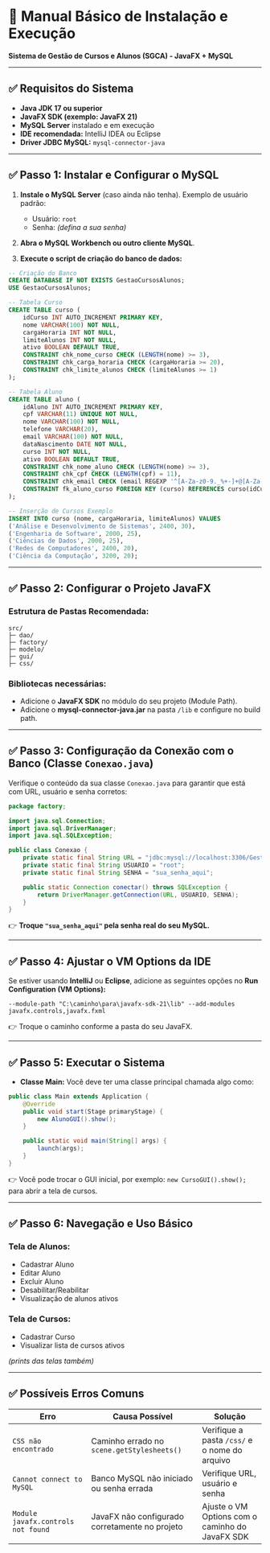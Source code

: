 # 📖 Manual Básico de Instalação e Execução

**Sistema de Gestão de Cursos e Alunos (SGCA) - JavaFX + MySQL**

---

## ✅ Requisitos do Sistema

* **Java JDK 17 ou superior**
* **JavaFX SDK (exemplo: JavaFX 21)**
* **MySQL Server** instalado e em execução
* **IDE recomendada:** IntelliJ IDEA ou Eclipse
* **Driver JDBC MySQL:** `mysql-connector-java`

---

## ✅ Passo 1: Instalar e Configurar o MySQL

1. **Instale o MySQL Server** (caso ainda não tenha).
   Exemplo de usuário padrão:

   * Usuário: `root`
   * Senha: *(defina a sua senha)*

2. **Abra o MySQL Workbench ou outro cliente MySQL**.

3. **Execute o script de criação do banco de dados:**

```sql
-- Criação do Banco
CREATE DATABASE IF NOT EXISTS GestaoCursosAlunos;
USE GestaoCursosAlunos;

-- Tabela Curso
CREATE TABLE curso (
    idCurso INT AUTO_INCREMENT PRIMARY KEY,
    nome VARCHAR(100) NOT NULL,
    cargaHoraria INT NOT NULL,
    limiteAlunos INT NOT NULL,
    ativo BOOLEAN DEFAULT TRUE,
    CONSTRAINT chk_nome_curso CHECK (LENGTH(nome) >= 3),
    CONSTRAINT chk_carga_horaria CHECK (cargaHoraria >= 20),
    CONSTRAINT chk_limite_alunos CHECK (limiteAlunos >= 1)
);

-- Tabela Aluno
CREATE TABLE aluno (
    idAluno INT AUTO_INCREMENT PRIMARY KEY,
    cpf VARCHAR(11) UNIQUE NOT NULL,
    nome VARCHAR(100) NOT NULL,
    telefone VARCHAR(20),
    email VARCHAR(100) NOT NULL,
    dataNascimento DATE NOT NULL,
    curso INT NOT NULL,
    ativo BOOLEAN DEFAULT TRUE,
    CONSTRAINT chk_nome_aluno CHECK (LENGTH(nome) >= 3),
    CONSTRAINT chk_cpf CHECK (LENGTH(cpf) = 11),
    CONSTRAINT chk_email CHECK (email REGEXP '^[A-Za-z0-9._%+-]+@[A-Za-z0-9.-]+\.[A-Za-z]{2,}$'),
    CONSTRAINT fk_aluno_curso FOREIGN KEY (curso) REFERENCES curso(idCurso) ON DELETE CASCADE
);

-- Inserção de Cursos Exemplo
INSERT INTO curso (nome, cargaHoraria, limiteAlunos) VALUES 
('Análise e Desenvolvimento de Sistemas', 2400, 30),
('Engenharia de Software', 2000, 25),
('Ciências de Dados', 2000, 25),
('Redes de Computadores', 2400, 20),
('Ciência da Computação', 3200, 20);
```

---

## ✅ Passo 2: Configurar o Projeto JavaFX

### Estrutura de Pastas Recomendada:

```
src/
├─ dao/
├─ factory/
├─ modelo/
├─ gui/
├─ css/
```

### Bibliotecas necessárias:

* Adicione o **JavaFX SDK** no módulo do seu projeto (Module Path).
* Adicione o **mysql-connector-java.jar** na pasta `/lib` e configure no build path.

---

## ✅ Passo 3: Configuração da Conexão com o Banco (Classe `Conexao.java`)

Verifique o conteúdo da sua classe `Conexao.java` para garantir que está com URL, usuário e senha corretos:

```java
package factory;

import java.sql.Connection;
import java.sql.DriverManager;
import java.sql.SQLException;

public class Conexao {
    private static final String URL = "jdbc:mysql://localhost:3306/GestaoCursosAlunos";
    private static final String USUARIO = "root";
    private static final String SENHA = "sua_senha_aqui";

    public static Connection conectar() throws SQLException {
        return DriverManager.getConnection(URL, USUARIO, SENHA);
    }
}
```

👉 **Troque `"sua_senha_aqui"` pela senha real do seu MySQL.**

---

## ✅ Passo 4: Ajustar o VM Options da IDE

Se estiver usando **IntelliJ** ou **Eclipse**, adicione as seguintes opções no **Run Configuration (VM Options):**

```
--module-path "C:\caminho\para\javafx-sdk-21\lib" --add-modules javafx.controls,javafx.fxml
```

👉 Troque o caminho conforme a pasta do seu JavaFX.

---

## ✅ Passo 5: Executar o Sistema

* **Classe Main:** Você deve ter uma classe principal chamada algo como:

```java
public class Main extends Application {
    @Override
    public void start(Stage primaryStage) {
        new AlunoGUI().show();
    }

    public static void main(String[] args) {
        launch(args);
    }
}
```

👉 Você pode trocar o GUI inicial, por exemplo:
`new CursoGUI().show();` para abrir a tela de cursos.

---

## ✅ Passo 6: Navegação e Uso Básico

### Tela de Alunos:

* Cadastrar Aluno
* Editar Aluno
* Excluir Aluno
* Desabilitar/Reabilitar
* Visualização de alunos ativos

### Tela de Cursos:

* Cadastrar Curso
* Visualizar lista de cursos ativos

*(prints das telas também)*

---

## ✅ Possíveis Erros Comuns

| Erro                               | Causa Possível                                 | Solução                                         |
| ---------------------------------- | ---------------------------------------------- | ----------------------------------------------- |
| `CSS não encontrado`               | Caminho errado no `scene.getStylesheets()`     | Verifique a pasta `/css/` e o nome do arquivo   |
| `Cannot connect to MySQL`          | Banco MySQL não iniciado ou senha errada       | Verifique URL, usuário e senha                  |
| `Module javafx.controls not found` | JavaFX não configurado corretamente no projeto | Ajuste o VM Options com o caminho do JavaFX SDK |


